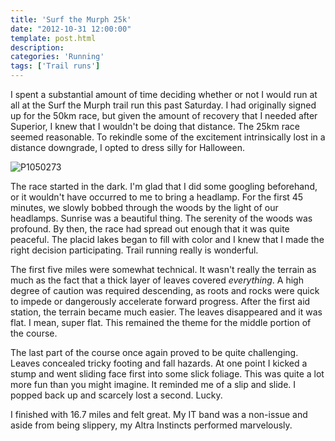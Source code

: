 ```yaml
---
title: 'Surf the Murph 25k'
date: "2012-10-31 12:00:00"
template: post.html
description: 
categories: 'Running'
tags: ['Trail runs']
---
```


I spent a substantial amount of time deciding whether or not I would run at all at the Surf the Murph trail run this past Saturday. I had originally signed up for the 50km race, but given the amount of recovery that I needed after Superior, I knew that I wouldn't be doing that distance. The 25km race seemed reasonable. To rekindle some of the excitement intrinsically lost in a distance downgrade, I opted to dress silly for Halloween.  
  
![P1050273](http://f.slowtheory.com/8129106990_4629d6ea6f.jpg "P1050273")  
  
The race started in the dark. I'm glad that I did some googling beforehand, or it wouldn't have occurred to me to bring a headlamp. For the first 45 minutes, we slowly bobbed through the woods by the light of our headlamps. Sunrise was a beautiful thing. The serenity of the woods was profound. By then, the race had spread out enough that it was quite peaceful. The placid lakes began to fill with color and I knew that I made the right decision participating. Trail running really is wonderful.  
  
The first five miles were somewhat technical. It wasn't really the terrain as much as the fact that a thick layer of leaves covered *everything*. A high degree of caution was required descending, as roots and rocks were quick to impede or dangerously accelerate forward progress. After the first aid station, the terrain became much easier. The leaves disappeared and it was flat. I mean, super flat. This remained the theme for the middle portion of the course.  
  
The last part of the course once again proved to be quite challenging. Leaves concealed tricky footing and fall hazards. At one point I kicked a stump and went sliding face first into some slick foliage. This was quite a lot more fun than you might imagine. It reminded me of a slip and slide. I popped back up and scarcely lost a second. Lucky.  
  
I finished with 16.7 miles and felt great. My IT band was a non-issue and aside from being slippery, my Altra Instincts performed marvelously.